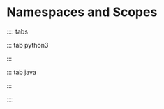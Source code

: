 # Namespaces and Scopes

:::: tabs

::: tab python3

<Jupyter filePath="scope/python.ipynb" />

:::

::: tab java

<Jupyter filePath="scope/java.ipynb" />

:::

::::
